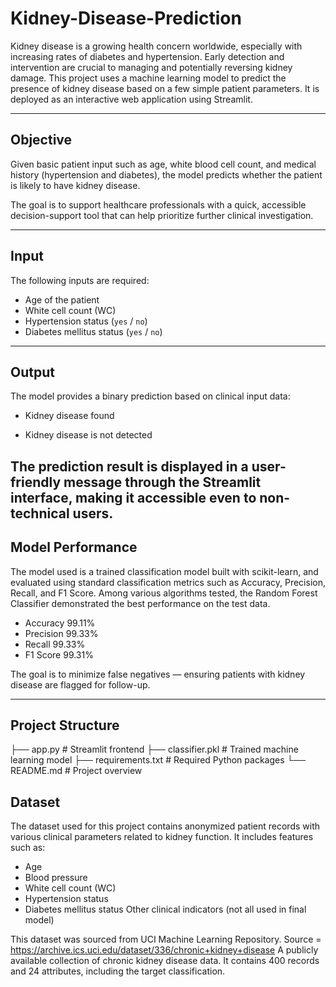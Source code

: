 # Kidney-Disease-Prediction

Kidney disease is a growing health concern worldwide, especially with increasing rates of diabetes and hypertension. Early detection and intervention are crucial to managing and potentially reversing kidney damage. This project uses a machine learning model to predict the presence of kidney disease based on a few simple patient parameters. It is deployed as an interactive web application using Streamlit.

---

## Objective

Given basic patient input such as age, white blood cell count, and medical history (hypertension and diabetes), the model predicts whether the patient is likely to have kidney disease.

The goal is to support healthcare professionals with a quick, accessible decision-support tool that can help prioritize further clinical investigation.

---

##  Input

The following inputs are required:
- Age of the patient
- White cell count (WC)
- Hypertension status (`yes` / `no`)
- Diabetes mellitus status (`yes` / `no`)

---

##  Output

The model provides a binary prediction based on clinical input data:

 - Kidney disease found

 - Kidney disease is not detected

The prediction result is displayed in a user-friendly message through the Streamlit interface, making it accessible even to non-technical users.
---

##  Model Performance
The model used is a trained classification model built with scikit-learn, and evaluated using standard classification metrics such as Accuracy, Precision, Recall, and F1 Score. Among various algorithms tested, the Random Forest Classifier demonstrated the best performance on the test data.
- Accuracy	99.11%
- Precision	99.33%
- Recall	99.33%
- F1 Score	99.31%

The goal is to minimize false negatives — ensuring patients with kidney disease are flagged for follow-up.

---
## Project Structure
├── app.py # Streamlit frontend
├── classifier.pkl # Trained machine learning model
├── requirements.txt # Required Python packages
└── README.md # Project overview


## Dataset
The dataset used for this project contains anonymized patient records with various clinical parameters related to kidney function. It includes features such as:
- Age
- Blood pressure
- White cell count (WC)
- Hypertension status
- Diabetes mellitus status
Other clinical indicators (not all used in final model)

This dataset was sourced from UCI Machine Learning Repository. Source = https://archive.ics.uci.edu/dataset/336/chronic+kidney+disease  A publicly available collection of chronic kidney disease data. It contains 400 records and 24 attributes, including the target classification.

